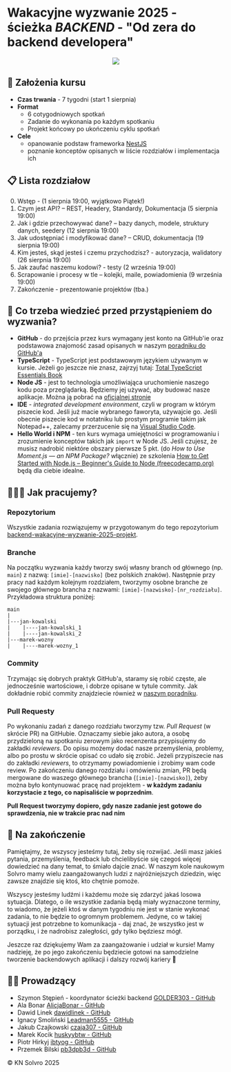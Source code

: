 # Wakacyjne wyzwanie 2025 - ścieżka *BACKEND* - "Od zera do backend developera"

<p align="center">
  <img src="https://github.com/user-attachments/assets/7c32ec09-c2ac-4961-82e6-a98f04220510"/>
</p>

## 🎯 Założenia kursu
- **Czas trwania** - 7 tygodni (start 1 sierpnia)
- **Format** 
  - 6 cotygodniowych spotkań
  - Zadanie do wykonania po każdym spotkaniu
  - Projekt końcowy po ukończeniu cyklu spotkań
- **Cele**
  - opanowanie podstaw frameworka [NestJS](https://nestjs.com/)
  - poznanie konceptów opisanych w liście rozdziałów i implementacja ich

## 📋 Lista rozdziałow
0. Wstęp - (1 sierpnia 19:00, wyjątkowo Piątek!)
1. Czym jest API? – REST, Headery, Standardy, Dokumentacja (5 sierpnia 19:00)
2. Jak i gdzie przechowywać dane? – bazy danych, modele, struktury danych, seedery (12 sierpnia 19:00)
2. Jak udostępniać i modyfikować dane? – CRUD, dokumentacja (19 sierpnia 19:00)
3. Kim jesteś, skąd jesteś i czemu przychodzisz? - autoryzacja, walidatory (26 sierpnia 19:00)
5. Jak zaufać naszemu kodowi? - testy (2 września 19:00)
6. Scrapowanie i procesy w tle – kolejki, maile, powiadomienia (9 września 19:00)
7. Zakończenie - prezentowanie projektów (tba.)

## 📖 Co trzeba wiedzieć przed przystąpieniem do wyzwania?
- **GitHub** - do przejścia przez kurs wymagany jest konto na GitHub'ie oraz podstawowa znajomość zasad opisanych w naszym [poradniku do GitHub'a](https://docs.solvro.pl/git-github/intro/1-intro/)
- **TypeScript** - TypeScript jest podstawowym językiem używanym w kursie. Jeżeli go jeszcze nie znasz, zajrzyj tutaj: [Total TypeScript Essentials Book](https://www.totaltypescript.com/books/total-typescript-essentials)
- **Node JS** - jest to technologia umożliwiająca uruchomienie naszego kodu poza przeglądarką. Będziemy jej używać, aby budować nasze aplikacje. Można ją pobrać na [oficjalnej stronie](https://nodejs.org/en/download)
- **IDE** - *integrated development environment*, czyli w program w którym piszecie kod. Jeśli już macie wybranego faworyta, używajcie go. Jeśli obecnie piszecie kod w notatniku lub prostym programie takim jak Notepad++, zalecamy przerzucenie się na [Visual Studio Code](https://code.visualstudio.com/).
- **Hello World i NPM** - ten kurs wymaga umiejętności w programowaniu i zrozumienie konceptów takich jak `import` w Node JS. Jeśli czujesz, że musisz nadrobić niektóre obszary pierwsze 5 pkt. (do *How to Use Moment.js — an NPM Package?* włącznie) ze szkolenia [How to Get Started with Node.js – Beginner's Guide to Node (freecodecamp.org)](https://www.freecodecamp.org/news/introduction-to-nodejs/) będą dla ciebie idealne.

## 👩🏻‍💻 Jak pracujemy?

### Repozytorium
Wszystkie zadania rozwiązujemy w przygotowanym do tego repozytorium [backend-wakacyjne-wyzwanie-2025-projekt](https://github.com/Solvro/backend-wakacyjne-wyzwanie-2025-projekt).

### Branche
Na początku wyzwania każdy tworzy swój własny branch od głównego (np. `main`) z nazwą: `[imie]-[nazwisko]` (bez polskich znaków). Następnie przy pracy nad każdym kolejnym rozdziałem, tworzymy osobne branche ze swojego głównego brancha z nazwami: `[imie]-[nazwisko]-[nr_rozdziału]`.
Przykładowa struktura poniżej:

```
main
|
|---jan-kowalski
|    |----jan-kowalski_1
|    |----jan-kowalski_2
|---marek-wozny
|    |----marek-wozny_1
```


### Commity
Trzymając się dobrych praktyk GitHub'a, staramy się robić częste, ale jednocześnie wartościowe, i dobrze opisane w tytule commity. Jak dokładnie robić commity znajdziecie również w [naszym poradniku](https://docs.solvro.pl/git-github/solvro#nazewnictwo-commit%C3%B3w).

### Pull Requesty
Po wykonaniu zadań z danego rozdziału tworzymy tzw. *Pull Request* (w skrócie PR) na GitHubie. Oznaczamy siebie jako autora, a osobę przydzieloną na spotkaniu zerowym jako recenzenta przypisujemy do zakładki *reviewers*.
Do opisu możemy dodać nasze przemyślenia, problemy, albo po prostu w skrócie opisać co udało się zrobić.
Jeżeli przypiszecie nas do zakładki *reviewers*, to otrzymamy powiadomienie i zrobimy wam code review.
Po zakończeniu danego rozdziału i omówieniu zmian, PR będą mergowane do waszego głównego brancha (`[imie]-[nazwisko]`),
żeby można było kontynuować pracę nad projektem - **w każdym zadaniu korzystacie z tego, co napisaliście w poprzednim**.

**Pull Request tworzymy dopiero, gdy nasze zadanie jest gotowe do sprawdzenia, nie w trakcie prac nad nim**

## 🏁 Na zakończenie
Pamiętajmy, że wszyscy jesteśmy tutaj, żeby się rozwijać. Jeśli masz jakieś pytania, przemyślenia, feedback lub chcielibyście się czegoś więcej dowiedzieć na dany temat, to śmiało dajcie znać. W naszym kole naukowym Solvro mamy wielu zaangażowanych ludzi z najróżniejszych dziedzin, więc zawsze znajdzie się ktoś, kto chętnie pomoże.

Wszyscy jesteśmy ludźmi i każdemu może się zdarzyć jakaś losowa sytuacja. Dlatego, o ile wszystkie zadania będą miały wyznaczone terminy, to wiadomo, że jeżeli ktoś w danym tygodniu nie jest w stanie wykonać zadania, to nie będzie to ogromnym problemem. Jedyne, co w takiej sytuacji jest potrzebne to komunikacja - daj znać, że wszystko jest w porządku, i że nadrobisz zaległości, gdy tylko będziesz mógł.

Jeszcze raz dziękujemy Wam za zaangażowanie i udział w kursie! Mamy nadzieję, że po jego zakończeniu będziecie gotowi na samodzielne tworzenie backendowych aplikacji i dalszy rozwój kariery 🚀

## 🧑‍💻 Prowadzący
- Szymon Stępień - koordynator ścieżki backend [GOLDER303 - GitHub](https://github.com/GOLDER303)
- Ala Bonar [AlicjaBonar - GitHub](https://github.com/AlicjaBonar)
- Dawid Linek [dawidlinek - GitHub](https://github.com/dawidlinek)
- Ignacy Smoliński [Leadman5555 - GitHub](https://github.com/Leadman5555)
- Jakub Czajkowski [czaja307 - GitHub](https://github.com/czaja307)
- Marek Kocik [huskyybtw - GitHub](https://github.com/huskyybtw)
- Piotr Hirkyj [ibtyog - GitHub](https://github.com/ibtyog)
- Przemek Bilski [pb3dpb3d - GitHub](https://github.com/pb3dpb3d)

:copyright: KN Solvro 2025


